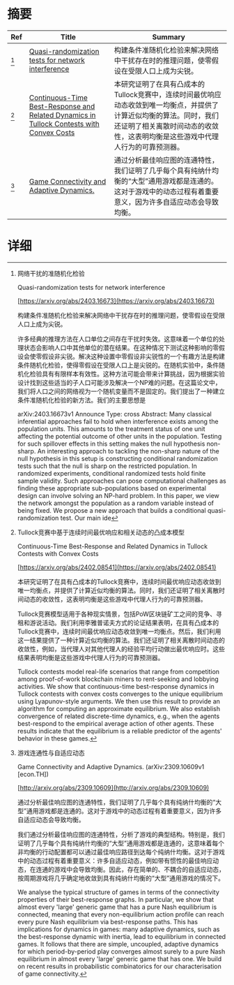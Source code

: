 # 摘要

| Ref | Title | Summary |
| --- | --- | --- |
| [^1] | [Quasi-randomization tests for network interference](https://arxiv.org/abs/2403.16673) | 构建条件准随机化检验来解决网络中干扰存在时的推理问题，使零假设在受限人口上成为尖锐。 |
| [^2] | [Continuous-Time Best-Response and Related Dynamics in Tullock Contests with Convex Costs](https://arxiv.org/abs/2402.08541) | 本研究证明了在具有凸成本的Tullock竞赛中，连续时间最优响应动态收敛到唯一均衡点，并提供了计算近似均衡的算法。同时，我们还证明了相关离散时间动态的收敛性，这表明均衡是这些游戏中代理人行为的可靠预测器。 |
| [^3] | [Game Connectivity and Adaptive Dynamics.](http://arxiv.org/abs/2309.10609) | 通过分析最佳响应图的连通特性，我们证明了几乎每个具有纯纳什均衡的“大型”通用游戏都是连通的。这对于游戏中的动态过程有着重要意义，因为许多自适应动态会导致均衡。 |

# 详细

[^1]: 网络干扰的准随机化检验

    Quasi-randomization tests for network interference

    [https://arxiv.org/abs/2403.16673](https://arxiv.org/abs/2403.16673)

    构建条件准随机化检验来解决网络中干扰存在时的推理问题，使零假设在受限人口上成为尖锐。

    

    许多经典的推理方法在人口单位之间存在干扰时失效。这意味着一个单位的处理状态会影响人口中其他单位的潜在结果。在这种情况下测试这种影响的零假设会使零假设非尖锐。解决这种设置中零假设非尖锐性的一个有趣方法是构建条件随机化检验，使得零假设在受限人口上是尖锐的。在随机实验中，条件随机化检验具有有限样本有效性。这种方法可能会带来计算挑战，因为根据实验设计找到这些适当的子人口可能涉及解决一个NP难的问题。在这篇论文中，我们将人口之间的网络视为一个随机变量而不是固定的。我们提出了一种建立条件准随机化检验的新方法。我们的主要思想是

    arXiv:2403.16673v1 Announce Type: cross  Abstract: Many classical inferential approaches fail to hold when interference exists among the population units. This amounts to the treatment status of one unit affecting the potential outcome of other units in the population. Testing for such spillover effects in this setting makes the null hypothesis non-sharp. An interesting approach to tackling the non-sharp nature of the null hypothesis in this setup is constructing conditional randomization tests such that the null is sharp on the restricted population. In randomized experiments, conditional randomized tests hold finite sample validity. Such approaches can pose computational challenges as finding these appropriate sub-populations based on experimental design can involve solving an NP-hard problem. In this paper, we view the network amongst the population as a random variable instead of being fixed. We propose a new approach that builds a conditional quasi-randomization test. Our main ide
    
[^2]: Tullock竞赛中基于连续时间最优响应和相关动态的凸成本模型

    Continuous-Time Best-Response and Related Dynamics in Tullock Contests with Convex Costs

    [https://arxiv.org/abs/2402.08541](https://arxiv.org/abs/2402.08541)

    本研究证明了在具有凸成本的Tullock竞赛中，连续时间最优响应动态收敛到唯一均衡点，并提供了计算近似均衡的算法。同时，我们还证明了相关离散时间动态的收敛性，这表明均衡是这些游戏中代理人行为的可靠预测器。

    

    Tullock竞赛模型适用于各种现实情景，包括PoW区块链矿工之间的竞争、寻租和游说活动。我们利用李雅普诺夫方式的论证结果表明，在具有凸成本的Tullock竞赛中，连续时间最优响应动态收敛到唯一均衡点。然后，我们利用这一结果提供了一种计算近似均衡的算法。我们还证明了相关离散时间动态的收敛性，例如，当代理人对其他代理人的经验平均行动做出最优响应时。这些结果表明均衡是这些游戏中代理人行为的可靠预测器。

    Tullock contests model real-life scenarios that range from competition among proof-of-work blockchain miners to rent-seeking and lobbying activities. We show that continuous-time best-response dynamics in Tullock contests with convex costs converges to the unique equilibrium using Lyapunov-style arguments. We then use this result to provide an algorithm for computing an approximate equilibrium. We also establish convergence of related discrete-time dynamics, e.g., when the agents best-respond to the empirical average action of other agents. These results indicate that the equilibrium is a reliable predictor of the agents' behavior in these games.
    
[^3]: 游戏连通性与自适应动态

    Game Connectivity and Adaptive Dynamics. (arXiv:2309.10609v1 [econ.TH])

    [http://arxiv.org/abs/2309.10609](http://arxiv.org/abs/2309.10609)

    通过分析最佳响应图的连通特性，我们证明了几乎每个具有纯纳什均衡的“大型”通用游戏都是连通的。这对于游戏中的动态过程有着重要意义，因为许多自适应动态会导致均衡。

    

    我们通过分析最佳响应图的连通特性，分析了游戏的典型结构。特别是，我们证明了几乎每个具有纯纳什均衡的“大型”通用游戏都是连通的，这意味着每个非均衡的行动配置都可以通过最佳响应路径到达每个纯纳什均衡。这对于游戏中的动态过程有着重要意义：许多自适应动态，例如带有惯性的最佳响应动态，在连通的游戏中会导致均衡。因此，存在简单的、不耦合的自适应动态，按周期游戏将几乎确定地收敛到具有纯纳什均衡的“大型”通用游戏的情况下。

    We analyse the typical structure of games in terms of the connectivity properties of their best-response graphs. In particular, we show that almost every 'large' generic game that has a pure Nash equilibrium is connected, meaning that every non-equilibrium action profile can reach every pure Nash equilibrium via best-response paths. This has implications for dynamics in games: many adaptive dynamics, such as the best-response dynamic with inertia, lead to equilibrium in connected games. It follows that there are simple, uncoupled, adaptive dynamics for which period-by-period play converges almost surely to a pure Nash equilibrium in almost every 'large' generic game that has one. We build on recent results in probabilistic combinatorics for our characterisation of game connectivity.
    

